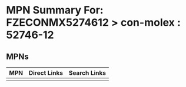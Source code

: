 



# MPN Summary For: FZECONMX5274612 > con-molex : 52746-12

## MPNs
  

|MPN|Direct Links|Search Links|
| :--- | :--- | :--- |
||||
